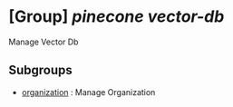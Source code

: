 # [Group] _pinecone vector-db_

Manage Vector Db

## Subgroups

- [organization](/Commands/pinecone/vector-db/organization/readme.md)
: Manage Organization
